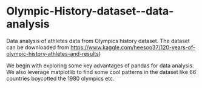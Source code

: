 # Olympic-History-dataset--data-analysis
Data analysis of athletes data from Olympics history dataset. 
The dataset can be downloaded from https://www.kaggle.com/heesoo37/120-years-of-olympic-history-athletes-and-results)

We begin with exploring some key advantages of pandas for data analysis. We also leverage matplotlib to find some cool patterns in the dataset like 66 countries boycotted the 1980 olympics etc.
